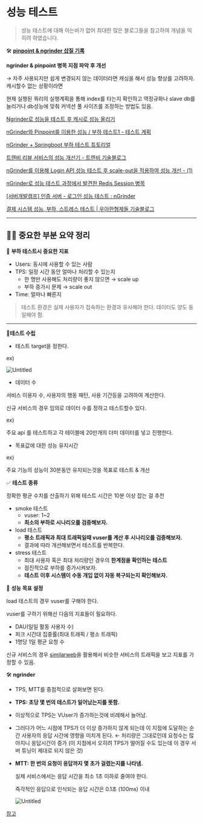 # 성능 테스트

> 성능 테스트에 대해 아는바가 없어 최대한 많은 블로그들을 참고하여 개념을 익히려 하였습니다.
> 

🛠 ****[pinpoint & ngrinder 삽질 기록](https://velog.io/@gkdud583/pinpoint-ngrinder-%EC%82%BD%EC%A7%88-%EA%B8%B0%EB%A1%9D)****

**ngrinder & pinpoint 병목 지점 파악 후 개선** 

→ 자주 사용되지만 쉽게 변경되지 않는 데이터라면 캐싱을 해서 성능 향상를 고려하자. 캐시할수 없는 상황이라면

현재 실행된 쿼리의 실행계획을 통해 index를 타는지 확인하고 역정규화나 slave db를 늘리거나 db성능에 맞춰 커넥션 풀 사이즈를 조정하는 방법도 있음.

[Ngrinder로 성능을 테스트 후 캐시로 성능 올리기](https://shrewd.tistory.com/m/50)

[nGrinder와 Pinpoint를 이용한 성능 / 부하 테스트1 - 테스트 계획](https://velog.io/@max9106/nGrinderPinpoint-test1)

[](https://www.whatap.io/ko/blog/14/)

[nGrinder + Springboot 부하 테스트 튜토리얼](https://leezzangmin.tistory.com/42)

[트렌비 리뷰 서비스의 성능 개선기 - 트렌비 기술블로그](https://tech.trenbe.com/2022/09/14/%ED%8A%B8%EB%A0%8C%EB%B9%84-%EB%A6%AC%EB%B7%B0-%EC%84%9C%EB%B9%84%EC%8A%A4%EC%9D%98-%EC%84%B1%EB%8A%A5-%EA%B0%9C%EC%84%A0%EA%B8%B0.html)

[nGrinder를 이용해 Login API 성능 테스트 후 scale-out을 적용하여 성능 개선 - (1)](https://junghyungil.tistory.com/175)

[nGrinder로 성능 테스트 과정에서 발견한 Redis Session 병목](https://liasn.tistory.com/7)

[[서버개발캠프] 인증 서버 - 로그인 성능 테스트 : nGrinder](https://yunb2.tistory.com/8)

[결제 시스템 성능, 부하, 스트레스 테스트 | 우아한형제들 기술블로그](https://techblog.woowahan.com/2572/)

---

## 🏃‍♀️ 중요한 부분 요약 정리

🌟 **부하 테스트시 중요한 지표**

- Users: 동시에 사용할 수 있는 사람
- TPS: 일정 시간 동안 얼마나 처리할 수 있는지
    - 한 명만 사용해도 처리량이 좋지 않으면 → scale up
    - 부하 증가시 문제 → scale out
- Time: 얼마나 빠른지

> 테스트 환경은 실제 사용자가 접속하는 환경과 유사해야 한다. 데이터도 양도 동일해야 함.
> 

---

📍**테스트 수립**

- 테스트 target을 정한다.

ex)

![Untitled](https://s3-us-west-2.amazonaws.com/secure.notion-static.com/8d5e2f4c-2789-4829-a7aa-37e8e0641bc1/Untitled.png)

- 데이터 수

서비스 이용자 수, 사용자의 행동 패턴, 사용 기간등을 고려하여 계산한다.

신규 서비스의 경우 임의로 데이터 수를 정하고 테스트할수 있다.

ex)

주요 api 를 테스트하고 각 테이블에 20만개의 더미 데이터를 넣고 진행한다.

- 목표값에 대한 성능 유지시간

ex)

주요 기능의 성능이 30분동안 유지되는것을 목표로 테스트 & 개선

✅ **테스트 종류**

정확한 평균 수치를 산출하기 위해 테스트 시간은 10분 이상 잡는 걸 추천

- smoke 테스트
    - vuser: 1~2
    - **최소의 부하로 시나리오를 검증해보자.**
- load 테스트
    - **평소 트래픽과 최대 트래픽일때 vuser를 계산 후 시나리오를 검증해보자.**
    - 결과에 따라 개선해보면서 테스트를 반복한다.
- stress 테스트
    - 최대 사용자 혹은 최대 처리량인 경우의 **한계점을 확인하는 테스트**
    - 점진적으로 부하를 증가시켜보자.
    - **테스트 이후 시스템이 수동 개입 없이 자동 복구되는지 확인해보자.**

🔎 **성능 목표 설정**

load 테스트의 경우 vuser를 구해야 한다.

vuser를 구하기 위해선 다음의 지표들이 필요하다.

- DAU(일일 활동 사용자 수)
- 피크 시간대 집중률(최대 트래픽 / 평소 트래픽)
- 1명당 1일 평균 요청 수

신규 서비스의 경우 [similarweb](https://www.similarweb.com/)을 활용해서 비슷한 서비스의 트래픽을 보고 지표를 가정할 수 있음.

🛠 **ngrinder**

- TPS, MTT를 중점적으로 살펴보면 된다.
- **TPS: 초당 몇 번의 테스트가 일어났는지를 뜻함.**
- 이상적으로 TPS는 VUser가 증가하는것에 비례해서 늘어남.
- 그러다가 어느 시점에 TPS가 더 이상 증가하지 않게 되는데 이 지점에 도달하는 순간 사용자의 응답 시간에 영향을 미치게 된다. ← 처리량은 그대로인데 요청수는 많아지니 응답시간이 증가 (이 지점에서 오히려 TPS가 떨어질 수도 있는데 이 경우 서버 튜닝이 제대로 되지 않은 것)
- **MTT: 한 번의 요청이 응답까지 몇 초가 걸렸는지를 나타냄.**
    
    실제 서비스에서는 응답 시간을 최소 1초 이하로 줄여야 한다.
    
    즉각적인 응답으로 인식되는 응답 시간은 0.1초 (100ms) 이내
    
    ![Untitled](https://s3-us-west-2.amazonaws.com/secure.notion-static.com/d059d4c6-5e3c-4b22-ad3e-fcddc52a47aa/Untitled.png)
    

[참고]([https://tech.trenbe.com/2022/09/14/트렌비-리뷰-서비스의-성능-개선기.html](https://tech.trenbe.com/2022/09/14/%ED%8A%B8%EB%A0%8C%EB%B9%84-%EB%A6%AC%EB%B7%B0-%EC%84%9C%EB%B9%84%EC%8A%A4%EC%9D%98-%EC%84%B1%EB%8A%A5-%EA%B0%9C%EC%84%A0%EA%B8%B0.html))